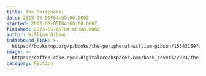 ```yaml
---
title: The Peripheral
date: 2023-05-05T04:00:00.000Z
started: 2023-05-05T04:00:00.000Z
finished: 2023-05-05T04:00:00.000Z
author: William Gibson
indiebound_link: >-
  https://bookshop.org/p/books/the-peripheral-william-gibson/15543159?ean=9780425276235
image: >-
  https://coffee-cake.nyc3.digitaloceanspaces.com/book_covers/2023/the-peripheral.webp
category: Fiction
---
```



